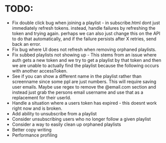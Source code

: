 # TODO:

- Fix double click bug when joining a playlist - in subscribe.html dont just immediately refresh tokens. instead, handle failures by refreshing the token and trying again. perhaps we can also just change this on the API to do that automatically, and if the failure persists after X retries, send back an error.
- Fix bug where UI does not refresh when removing orphaned playlists.
- Fix subbed playlists not showing up - This stems from an issue where auth gets a new token and we try to get a playlist by that token and then we are unable to actually find the playlist because the following occurs with another accessToken.
- See if you can show a different name in the playlist rather than screenname since some ppl are just numbers. This will require saving user emails. Maybe use regex to remove the @email.com section and instead just grab the persons email username and use that as a replacement for their userId.
- Handle a situation where a users token has expired - this doesnt work right now and is broken.
- Add ability to unsubscribe from a playlist
- Consider unsubscribing users who no longer follow a given playlist
- Consider a way to easily clean up orphaned playlists
- Better copy writing
- Performance profiling
